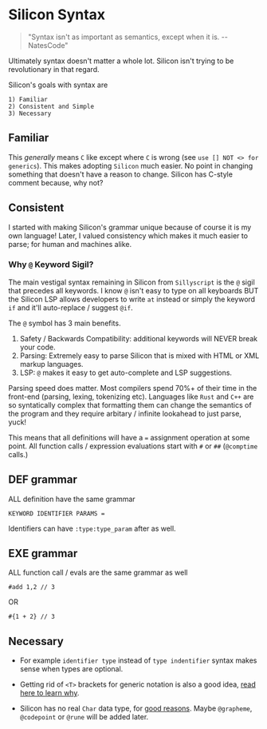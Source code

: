 # Silicon Syntax

> "Syntax isn't as important as semantics, except when it is. -- NatesCode"

Ultimately syntax doesn't matter a whole lot. Silicon isn't trying to be revolutionary in that regard.

Silicon's goals with syntax are

    1) Familiar
    2) Consistent and Simple
    3) Necessary

## Familiar

This _generally_ means `C` like except where `C` is wrong (see `use [] NOT <> for generics`). This makes adopting `Silicon` much easier. No point in changing something that doesn't have a reason to change. Silicon has C-style comment because, why not?

## Consistent

I started with making Silicon's grammar unique because of course it is my own language! Later, I valued consistency which makes it much easier to parse; for human and machines alike.

### Why `@` Keyword Sigil?

The main vestigal syntax remaining in Silicon from `Sillyscript` is the `@` sigil that precedes all keywords. I know `@` isn't easy to type on all keyboards BUT the Silicon LSP allows developers to write `at` instead or simply the keyword `if` and it'll auto-replace / suggest `@if`.

The `@` symbol has 3 main benefits.

1. Safety / Backwards Compatibility: additional keywords will NEVER break your code.
2. Parsing: Extremely easy to parse Silicon that is mixed with HTML or XML markup languages.
3. LSP: `@` makes it easy to get auto-complete and LSP suggestions.

Parsing speed does matter. Most compilers spend 70%+ of their time in the front-end (parsing, lexing, tokenizing etc). Languages like `Rust` and `C++` are so syntatically complex that formatting them can change the semantics of the program and they require arbitary / infinite lookahead to just parse, yuck!

This means that all definitions will have a `=` assignment operation at some point. All function calls / expression evaluations start with `#` or `##` (`@comptime` calls.)

## DEF grammar

ALL definition have the same grammar

    KEYWORD IDENTIFIER PARAMS =

Identifiers can have `:type:type_param` after as well.

## EXE grammar

ALL function call / evals are the same grammar as well

    #add 1,2 // 3

OR

    #{1 + 2} // 3

## Necessary

- For example `identifier type` instead of `type indentifier` syntax makes sense when types are optional.

- Getting rid of `<T>` brackets for generic notation is also a good idea, [read here to learn why](https://soc.me/languages/stop-using-angle-brackets-for-generics.html).

- Silicon has no real `Char` data type, for [good reasons](https://dev.to/awwsmm/why-no-modern-programming-language-should-have-a-character-data-type-51n). Maybe `@grapheme`, `@codepoint` or `@rune` will be added later.
